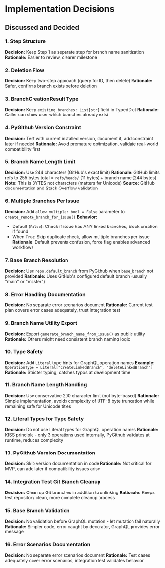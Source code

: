 # Implementation Decisions

## Discussed and Decided

### 1. Step Structure
**Decision:** Keep Step 1 as separate step for branch name sanitization
**Rationale:** Easier to review, clearer milestone

### 2. Deletion Flow
**Decision:** Keep two-step approach (query for ID, then delete)
**Rationale:** Safer, confirms branch exists before deletion

### 3. BranchCreationResult Type
**Decision:** Keep `existing_branches: List[str]` field in TypedDict
**Rationale:** Caller can show user which branches already exist

### 4. PyGithub Version Constraint
**Decision:** Test with current installed version, document it, add constraint later if needed
**Rationale:** Avoid premature optimization, validate real-world compatibility first

### 5. Branch Name Length Limit
**Decision:** Use 244 characters (GitHub's exact limit)
**Rationale:** GitHub limits refs to 255 bytes total = `refs/heads/` (11 bytes) + branch name (244 bytes)
**Note:** This is BYTES not characters (matters for Unicode)
**Source:** GitHub documentation and Stack Overflow validation

### 6. Multiple Branches Per Issue
**Decision:** Add `allow_multiple: bool = False` parameter to `create_remote_branch_for_issue()`
**Behavior:**
- Default (`False`): Check if issue has ANY linked branches, block creation if found
- When `True`: Skip duplicate check, allow multiple branches per issue
**Rationale:** Default prevents confusion, force flag enables advanced workflows

### 7. Base Branch Resolution
**Decision:** Use `repo.default_branch` from PyGithub when `base_branch` not provided
**Rationale:** Uses GitHub's configured default branch (usually "main" or "master")

### 8. Error Handling Documentation
**Decision:** No separate error scenarios document
**Rationale:** Current test plan covers error cases adequately, trust integration test

### 9. Branch Name Utility Export
**Decision:** Export `generate_branch_name_from_issue()` as public utility
**Rationale:** Others might need consistent branch naming logic

### 10. Type Safety
**Decision:** Add `Literal` type hints for GraphQL operation names
**Example:** `OperationType = Literal["createLinkedBranch", "deleteLinkedBranch"]`
**Rationale:** Stricter typing, catches typos at development time


### 11. Branch Name Length Handling
**Decision:** Use conservative 200 character limit (not byte-based)
**Rationale:** Simple implementation, avoids complexity of UTF-8 byte truncation while remaining safe for Unicode titles

### 12. Literal Types for Type Safety
**Decision:** Do not use Literal types for GraphQL operation names
**Rationale:** KISS principle - only 3 operations used internally, PyGithub validates at runtime, reduces complexity

### 13. PyGithub Version Documentation
**Decision:** Skip version documentation in code
**Rationale:** Not critical for MVP, can add later if compatibility issues arise

### 14. Integration Test Git Branch Cleanup
**Decision:** Clean up Git branches in addition to unlinking
**Rationale:** Keeps test repository clean, more complete cleanup process

### 15. Base Branch Validation
**Decision:** No validation before GraphQL mutation - let mutation fail naturally
**Rationale:** Simpler code, error caught by decorator, GraphQL provides error message

### 16. Error Scenarios Documentation
**Decision:** No separate error scenarios document
**Rationale:** Test cases adequately cover error scenarios, integration test validates behavior
